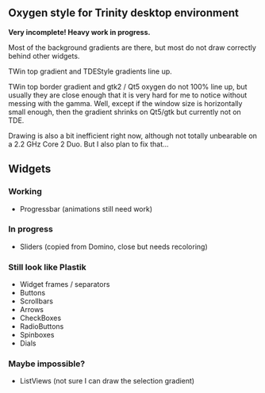 
Oxygen style for Trinity desktop environment
--------------------------------------------

**Very incomplete! Heavy work in progress.**

Most of the background gradients are there,
but most do not draw correctly behind other widgets.

TWin top gradient and TDEStyle gradients line up.

TWin top border gradient and gtk2 / Qt5 oxygen do not 100% line up,
but usually they are close enough that it is very hard for me to notice
without messing with the gamma. Well, except if the window size is 
horizontally small enough, then the gradient shrinks on Qt5/gtk
but currently not on TDE.

Drawing is also a bit inefficient right now,
although not totally unbearable on a 2.2 GHz Core 2 Duo.
But I also plan to fix that...


Widgets
-------

### Working
- Progressbar (animations still need work)

### In progress
- Sliders (copied from Domino, close but needs recoloring)

### Still look like Plastik
- Widget frames / separators
- Buttons
- Scrollbars
- Arrows
- CheckBoxes
- RadioButtons
- Spinboxes
- Dials


### Maybe impossible?
- ListViews (not sure I can draw the selection gradient)
